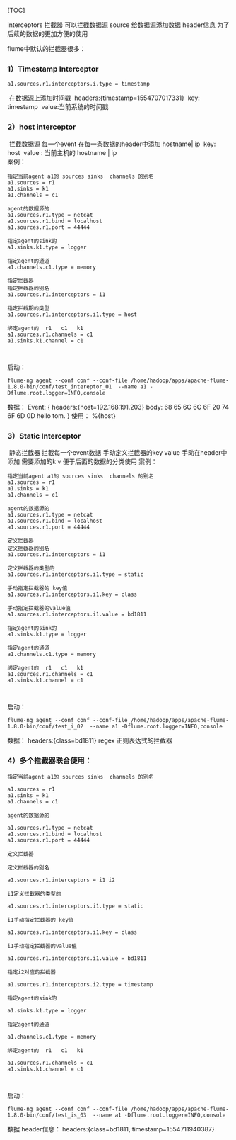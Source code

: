 [TOC]

interceptors   拦截器
	可以拦截数据源  source 给数据源添加数据 header信息  为了后续的数据的更加方便的使用
	
flume中默认的拦截器很多：
	

### 1）Timestamp Interceptor

```
a1.sources.r1.interceptors.i.type = timestamp
```



​	在数据源上添加时间戳
​	headers:{timestamp=1554707017331}
​	key: timestamp 
​	value:当前系统的时间戳

 ###  2）host interceptor

​	拦截数据源  每一个event 在每一条数据的header中添加 hostname| ip 
​	key: host 
​	value : 当前主机的 hostname | ip 
​	
案例：

```
指定当前agent a1的 sources sinks  channels 的别名
a1.sources = r1
a1.sinks = k1
a1.channels = c1

agent的数据源的
a1.sources.r1.type = netcat
a1.sources.r1.bind = localhost
a1.sources.r1.port = 44444

指定agent的sink的
a1.sinks.k1.type = logger

指定agent的通道
a1.channels.c1.type = memory

指定拦截器
指定拦截器的别名
a1.sources.r1.interceptors = i1

指定拦截期的类型
a1.sources.r1.interceptors.i1.type = host

绑定agent的  r1   c1   k1 
a1.sources.r1.channels = c1
a1.sinks.k1.channel = c1



```



启动：

```
flume-ng agent --conf conf --conf-file /home/hadoop/apps/apache-flume-1.8.0-bin/conf/test_intereptor_01  --name a1 -Dflume.root.logger=INFO,console
```



数据：
Event: { headers:{host=192.168.191.203} body: 68 65 6C 6C 6F 20 74 6F 6D 0D                   hello tom. }
使用：
%{host}

### 3）Static Interceptor

​	静态拦截器   拦截每一个event数据 手动定义拦截器的key value 手动在header中添加  需要添加的k v 便于后面的数据的分类使用
案例：

```
指定当前agent a1的 sources sinks  channels 的别名
a1.sources = r1
a1.sinks = k1
a1.channels = c1

agent的数据源的
a1.sources.r1.type = netcat
a1.sources.r1.bind = localhost
a1.sources.r1.port = 44444

定义拦截器
定义拦截器的别名
a1.sources.r1.interceptors = i1

定义拦截器的类型的
a1.sources.r1.interceptors.i1.type = static

手动指定拦截器的 key值
a1.sources.r1.interceptors.i1.key = class

手动指定拦截器的value值
a1.sources.r1.interceptors.i1.value = bd1811

指定agent的sink的
a1.sinks.k1.type = logger

指定agent的通道
a1.channels.c1.type = memory

绑定agent的  r1   c1   k1 
a1.sources.r1.channels = c1
a1.sinks.k1.channel = c1



```



启动：

```
flume-ng agent --conf conf --conf-file /home/hadoop/apps/apache-flume-1.8.0-bin/conf/test_i_02  --name a1 -Dflume.root.logger=INFO,console
```



数据：
 headers:{class=bd1811}
regex 正则表达式的拦截器

### 4）多个拦截器联合使用：

```
指定当前agent a1的 sources sinks  channels 的别名

a1.sources = r1
a1.sinks = k1
a1.channels = c1

agent的数据源的

a1.sources.r1.type = netcat
a1.sources.r1.bind = localhost
a1.sources.r1.port = 44444

定义拦截器

定义拦截器的别名

a1.sources.r1.interceptors = i1 i2

i1定义拦截器的类型的

a1.sources.r1.interceptors.i1.type = static

i1手动指定拦截器的 key值

a1.sources.r1.interceptors.i1.key = class

i1手动指定拦截器的value值

a1.sources.r1.interceptors.i1.value = bd1811

指定i2对应的拦截器

a1.sources.r1.interceptors.i2.type = timestamp

指定agent的sink的

a1.sinks.k1.type = logger

指定agent的通道

a1.channels.c1.type = memory

绑定agent的  r1   c1   k1 

a1.sources.r1.channels = c1
a1.sinks.k1.channel = c1



```



启动：

```
flume-ng agent --conf conf --conf-file /home/hadoop/apps/apache-flume-1.8.0-bin/conf/test_is_03  --name a1 -Dflume.root.logger=INFO,console
```

数据 header信息：
headers:{class=bd1811, timestamp=1554711940387}



